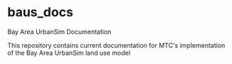 # baus_docs
Bay Area UrbanSim Documentation

This repository contains current documentation for MTC's implementation of the Bay Area UrbanSim land use model
